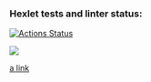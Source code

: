 ### Hexlet tests and linter status:
[![Actions Status](https://github.com/Rudich1988/python-project-49/workflows/hexlet-check/badge.svg)](https://github.com/Rudich1988/python-project-49/actions)

<a href="https://codeclimate.com/github/Rudich1988/python-project-49/maintainability"><img src="https://api.codeclimate.com/v1/badges/8ada66fb5d59f4b10299/maintainability" /></a>

[a link](https://asciinema.org/a/BCI4zM85guggJh5kqpFobVtv5)